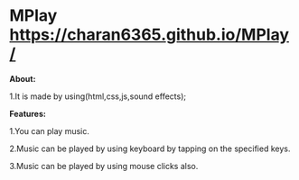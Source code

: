 # MPlay  https://charan6365.github.io/MPlay/

**About:**

1.It is made by using(html,css,js,sound effects);

**Features:**

1.You can play music.

2.Music can be played by using keyboard by tapping on the specified keys.

3.Music can be played by using mouse clicks also.
